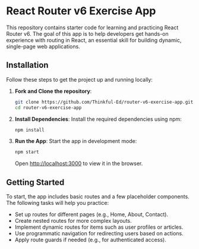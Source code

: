 # React Router v6 Exercise App

This repository contains starter code for learning and practicing React Router v6. The goal of this app is to help developers get hands-on experience with routing in React, an essential skill for building dynamic, single-page web applications.

## Installation

Follow these steps to get the project up and running locally:

1. **Fork and Clone the repository**:
   ```bash
   git clone https://github.com/Thinkful-Ed/router-v6-exercise-app.git
   cd router-v6-exercise-app
   ```

2. **Install Dependencies**:
   Install the required dependencies using npm:
   ```bash
   npm install
   ```

3. **Run the App**:
   Start the app in development mode:
   ```bash
   npm start
   ```

   Open [http://localhost:3000](http://localhost:3000) to view it in the browser.

## Getting Started

To start, the app includes basic routes and a few placeholder components. The following tasks will help you practice:

- Set up routes for different pages (e.g., Home, About, Contact).
- Create nested routes for more complex layouts.
- Implement dynamic routes for items such as user profiles or articles.
- Use programmatic navigation for redirecting users based on actions.
- Apply route guards if needed (e.g., for authenticated access).

